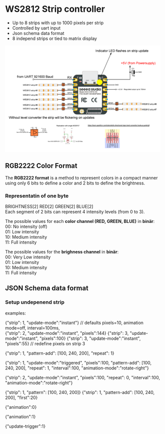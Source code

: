 # WS2812 Strip controller 
* Up to 8 strips with up to 1000 pixels per strip
* Controlled by uart input 
* Json schema data format
* 8 independ strips or tied to matrix display

![alt text](doc/overview.png "Overview")

## RGB2222 Color Format
The **RGB2222 format** is a method to represent colors in a compact manner using only 6 bits to define a color and 2 bits to define the brightness.   
### Representatin of one byte   
BRIGHTNESS[2] RED[2] GREEN[2] BLUE[2]  
Each segment of 2 bits can represent 4 intensity levels (from 0 to 3).

The possible values for each **color channel (RED, GREEN, BLUE)** in **binär**:  
00: No intensity (off)  
01: Low intensity  
10: Medium intensity  
11: Full intensity  

The possible values for the **brighness channel** in **binär**:  
00: Very Low intensity  
01: Low intensity  
10: Medium intensity  
11: Full intensity  

## JSON Schema data format

### Setup undepenend strip 

examples:

{"strip": 1, "update-mode":"instant"}  // defaults pixels=10, animation mode=off, interval=100ms,  
{"strip": 2, "update-mode":"instant", "pixels":144}
{"strip": 3, "update-mode":"instant", "pixels":100}
{"strip": 3, "update-mode":"instant", "pixels":55}  // redefine pixels on strip 3

{"strip": 1, "pattern-add": [100, 240, 200],  "repeat": 1}


{"strip": 1, "update-mode":"triggered", "pixels":100, "pattern-add": [100, 240, 200],  "repeat": 1, "interval":100, "animation-mode":"rotate-right"}

{"strip": 2, "update-mode":"instant", "pixels":100, "repeat": 0, "interval":100, "animation-mode":"rotate-right"}

{"strip": 1, "pattern": [100, 240, 200]}
{"strip": 1, "pattern-add": [100, 240, 200], "first":20}

{"animation":0}

{"animation":1}

{"update-trigger":1}

### 





